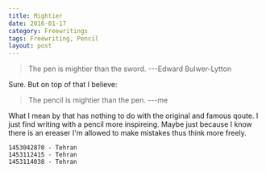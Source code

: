 ```yaml
---
title: Mightier
date: 2016-01-17
category: Freewritings
tags: Freewriting, Pencil
layout: post
---
```


> The pen is mightier than the sword.  ---Edward Bulwer-Lytton

Sure. But on top of that I believe:

> The pencil is mightier than the pen.  ---me 

<!--more-->



What I mean by that has nothing to do with the original and famous qoute. 
I just find writing with a pencil more inspireing. 
Maybe just because I know there is an ereaser I'm allowed to make mistakes thus think more freely.

```
1453042870 - Tehran  
1453112415 - Tehran  
1453114038 - Tehran  
```
